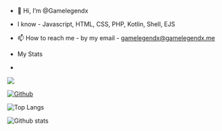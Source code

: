 - 👋 Hi, I’m @Gamelegendx
- I know - Javascript, HTML, CSS, PHP, Kotlin, Shell, EJS
- 📫 How to reach me - by my email - gamelegendx@gamelegendx.me

- My Stats
- 
![](https://visitor-badge.laobi.icu/badge?page_id=Gamelegendx.CharalambosIoannou)

[![Github](https://img.shields.io/github/followers/Gamelegendx?label=Follow&style=social)](https://github.com/Gamelegendx)

![Top Langs](https://github-readme-stats.vercel.app/api/top-langs/?username=Gamelegendx&theme=tokyonight)

![Github stats](https://github-readme-stats.vercel.app/api?username=Gamelegendx)
<!---
Gamelegendx/Gamelegendx is a ✨ special ✨ repository because its `README.md` (this file) appears on your GitHub profile.
You can click the Preview link to take a look at your changes.
--->
